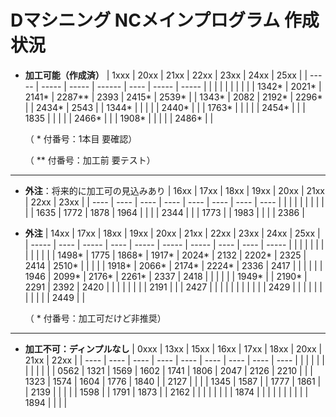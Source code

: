 # Dマシニング NCメインプログラム 作成状況

- **加工可能（作成済）**
  | 1xxx  | 20xx  | 21xx  | 22xx   | 23xx | 24xx  | 25xx  |
  | ----- | ----- | ----- | ------ | ---- | ----- | ----- |
  |       |       |       |        |      |       |       |
  | 1342* | 2021* | 2141* | 2287** | 2393 | 2415* | 2539* |
  | 1343* | 2082  | 2192* | 2296*  |      | 2434* | 2543  |
  | 1344* |       |       |        |      | 2440* |       |
  | 1763* |       |       |        |      | 2454* |       |
  | 1835  |       |       |        |      | 2466* |       |
  | 1908* |       |       |        |      | 2486* |       |

  （ * 付番号：1本目 要確認）

  （ ** 付番号：加工前 要テスト）

---

- **外注**：将来的に加工可の見込みあり
  | 16xx | 17xx | 18xx | 19xx | 20xx | 21xx | 22xx | 23xx |
  | ---- | ---- | ---- | ---- | ---- | ---- | ---- | ---- |
  |      |      |      |      |      |      |      |      |
  | 1635 | 1772 | 1878 | 1964 |      |      |      | 2344 |
  |      | 1773 |      | 1983 |      |      |      | 2386 |


- **外注**
  | 14xx  | 17xx | 18xx  | 19xx  | 20xx  | 21xx  | 22xx  | 23xx | 24xx | 25xx  |
  | ----- | ---- | ----- | ----  | ----- | ----- | ----- | ---- | ---- | ----- |
  |       |      |       |       |       |       |       |      |      |       |
  | 1498* | 1775 | 1868* | 1917* | 2024* | 2132  | 2202* | 2325 | 2414 | 2510* |
  |       |      |       | 1918* | 2066* | 2174* | 2224* | 2336 | 2417 |       |
  |       |      |       | 1946  | 2099* | 2176* | 2261* | 2337 | 2418 |       |
  |       |      |       | 1949* |       | 2190* | 2291  | 2392 | 2420 |       |
  |       |      |       |       |       | 2191  |       |      | 2427 |       |
  |       |      |       |       |       |       |       |      | 2429 |       |
  |       |      |       |       |       |       |       |      | 2449 |       |
  
  （ * 付番号：加工可だけど非推奨）

---

- **加工不可：ディンプルなし**
  | 0xxx | 13xx | 15xx | 16xx | 17xx | 18xx | 20xx | 21xx | 22xx |
  | ---- | ---- | ---- | ---- | ---- | ---- | ---- | ---- | ---- |
  |      |      |      |      |      |      |      |      |      |
  | 0562 | 1321 | 1569 | 1602 | 1741 | 1806 | 2047 | 2126 | 2210 |
  |      | 1323 | 1574 | 1604 | 1776 | 1840 |      | 2127 |      |
  |      | 1345 | 1587 |      | 1777 | 1861 |      | 2139 |      |
  |      |      | 1598 |      | 1791 | 1873 |      | 2162 |      |
  |      |      |      |      |      | 1874 |      |      |      |
  |      |      |      |      |      | 1894 |      |      |      |
